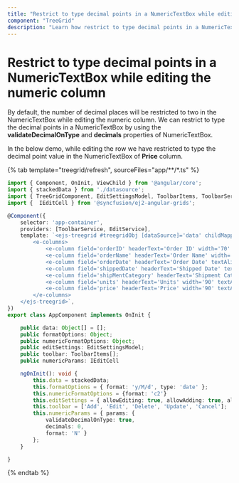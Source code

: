 ```yaml
---
title: "Restrict to type decimal points in a NumericTextBox while editing the numeric column"
component: "TreeGrid"
description: "Learn how restrict to type decimal points in a NumericTextBox while editing the numeric column."
---
```


# Restrict to type decimal points in a NumericTextBox while editing the numeric column

By default, the number of decimal places will be restricted to two in the NumericTextBox while editing the numeric column. We can restrict to type the decimal points in a NumericTextBox by using the **validateDecimalOnType** and **decimals** properties of NumericTextBox.

In the below demo, while editing the row we have restricted to type the decimal point value in the NumericTextBox of **Price** column.

{% tab template="treegrid/refresh", sourceFiles="app/**/*.ts" %}

```typescript
import { Component, OnInit, ViewChild } from '@angular/core';
import { stackedData } from './datasource';
import { TreeGridComponent, EditSettingsModel, ToolbarItems, ToolbarService, EditService } from '@syncfusion/ej2-angular-treegrid';
import {  IEditCell } from '@syncfusion/ej2-angular-grids';

@Component({
    selector: 'app-container',
    providers: [ToolbarService, EditService],
    template: `<ejs-treegrid #treegridObj [dataSource]='data' childMapping='subtasks' [treeColumnIndex]='1' [height]='265' [editSettings]='editSettings' [toolbar]='toolbar'>
        <e-columns>
            <e-column field='orderID' headerText='Order ID' width='70' textAlign='Right' isPrimaryKey='true'></e-column>
            <e-column field='orderName' headerText='Order Name' width='100' ></e-column>
            <e-column field='orderDate' headerText='Order Date' textAlign='Right' [format]='formatOptions' editType= 'datepickeredit' width='100'></e-column>
            <e-column field='shippedDate' headerText='Shipped Date' textAlign='Right' [format]='formatOptions' editType= 'datepickeredit' width='100'></e-column>
            <e-column field='shipMentCategory' headerText='Shipment Category' width='100' ></e-column>
            <e-column field='units' headerText='Units' width='90' textAlign='Right'  editType= 'numericedit'></e-column>
            <e-column field='price' headerText='Price' width='90' textAlign='Right' [format]='numericFormatOptions' editType= 'numericedit' [edit]='numericParams' ></e-column>
        </e-columns>
    </ejs-treegrid>`,
})
export class AppComponent implements OnInit {

    public data: Object[] = [];
    public formatOptions: Object;
    public numericFormatOptions: Object;
    public editSettings: EditSettingsModel;
    public toolbar: ToolbarItems[];
    public numericParams: IEditCell

    ngOnInit(): void {
        this.data = stackedData;
        this.formatOptions = { format: 'y/M/d', type: 'date' };
        this.numericFormatOptions = {format: 'c2'}
        this.editSettings = { allowEditing: true, allowAdding: true, allowDeleting: true };
        this.toolbar = ['Add', 'Edit', 'Delete', 'Update', 'Cancel'];
        this.numericParams = { params: {
            validateDecimalOnType: true,
            decimals: 0,
            format: 'N' }
        };
    }

}

```

{% endtab %}